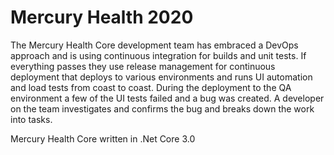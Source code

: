 # Mercury Health 2020

The Mercury Health Core development team has embraced a DevOps approach and is using continuous integration for builds and unit tests. If everything passes they use release management for continuous deployment that deploys to various environments and runs UI automation and load tests from coast to coast. During the deployment to the QA environment a few of the UI tests failed and a bug was created. A developer on the team investigates and confirms the bug and breaks down the work into tasks.

Mercury Health Core written in .Net Core 3.0
